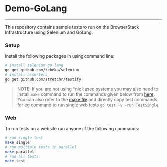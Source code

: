 # Demo-GoLang

---

This repository contains sample tests to run on the BrowserStack Infrastructure using Selenium and GoLang.

### Setup

Install the following packages in using command line:

```sh
# install selenium go-lang
go get github.com/tebeka/selenium
# install asserters
go get github.com/stretchr/testify
```

> NOTE: If you are not using \*nix based systems you may also need to install `make` command to run the commands given below from [here](https://stackoverflow.com/questions/32127524/how-to-install-and-use-make-in-windows). You can also refer to the [make file](Makefile) and directly copy test commands for eg command to run single web tests `go test -v -run TestSingle`

### Web

To run tests on a website run anyone of the following commands:

```sh
# run single test
make single
# run multiple tests in parallel
make parallel
# run all tests
make test
```
